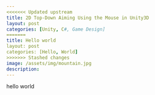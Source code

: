 ```yaml
---
<<<<<<< Updated upstream
title: 2D Top-Down Aiming Using the Mouse in Unity3D
layout: post
categories: [Unity, C#, Game Design]
=======
title: Hello world
layout: post
categories: [Hello, World]
>>>>>>> Stashed changes
image: /assets/img/mountain.jpg
description: 
---
```


hello world
